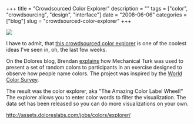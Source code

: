 +++
title = "Crowdsourced Color Explorer"
description = ""
tags = ["color", "crowdsourcing", "design", "interface"]
date = "2008-06-06"
categories = ["blog"]
slug = "crowdsourced-color-explorer"
+++



  <div class="notebook-screenshot"><a href="http://assets.doloreslabs.com/jobs/colors/explorer/"><img src="http://media.konigi.com/bluga/wt48493d28676b4.jpg"/></a></div><p>I have to admit, that <a href="http://assets.doloreslabs.com/jobs/colors/explorer/">this crowdsourced color explorer</a> is one of the coolest ideas I've seen in, oh, the last few weeks. </p>
<p>On the Dolores blog, Brendan <a href="http://blog.doloreslabs.com/2008/03/where-does-blue-end-and-red-begin/">explains</a> how Mechanical Turk was used to present a set of random colors to participants in an exercise designed to observe how people name colors. The project was inspired by the <a href="http://www.icsi.berkeley.edu/wcs/">World Color Survey</a>. </p>
<p>The result was the color explorer, aka "The Amazing Color Label Wheel!" The explorer allows you to enter color words to filter the visualization. The data set has been released so you can do more visualizations on your own.</p>
    
  <a href="http://assets.doloreslabs.com/jobs/colors/explorer/">http://assets.doloreslabs.com/jobs/colors/explorer/</a>
